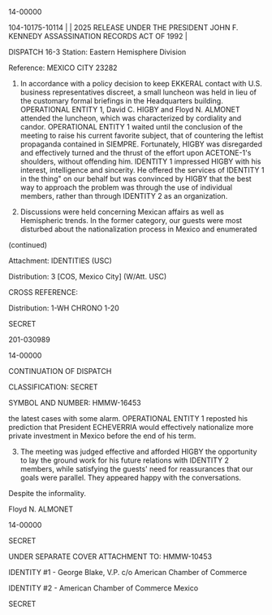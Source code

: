 14-00000

104-10175-10114 | | 2025 RELEASE UNDER THE PRESIDENT JOHN F. KENNEDY ASSASSINATION RECORDS ACT OF 1992 |

DISPATCH 16-3
Station: Eastern Hemisphere Division

Reference: MEXICO CITY 23282

1. In accordance with a policy decision to keep EKKERAL contact
with U.S. business representatives discreet, a small luncheon was held
in lieu of the customary formal briefings in the Headquarters building.
OPERATIONAL ENTITY 1, David C. HIGBY and Floyd N. ALMONET
attended the luncheon, which was characterized by cordiality and candor.
OPERATIONAL ENTITY 1 waited until the conclusion of the meeting to raise his
current favorite subject, that of countering the leftist propaganda
contained in SIEMPRE. Fortunately, HIGBY was disregarded and
effectively turned and the thrust of the effort upon ACETONE-1's
shoulders, without offending him. IDENTITY 1 impressed HIGBY with
his interest, intelligence and sincerity. He offered the services of
IDENTITY 1 in the thing" on our behalf but was convinced by HIGBY
that the best way to approach the problem was through the
use of individual members, rather than through IDENTITY 2 as an
organization.

2. Discussions were held concerning Mexican affairs as well as
Hemispheric trends. In the former category, our guests were most
disturbed about the nationalization process in Mexico and enumerated

(continued)

Attachment:
IDENTITIES (USC)

Distribution:
3 [COS, Mexico City] (W/Att. USC)

CROSS REFERENCE:

Distribution:
1-WH CHRONO
1-20

SECRET

201-030989

14-00000

CONTINUATION OF DISPATCH

CLASSIFICATION: SECRET

SYMBOL AND NUMBER: HMMW-16453

the latest cases with some alarm. OPERATIONAL ENTITY 1 reposted his prediction
that President ECHEVERRIA would effectively nationalize more private
investment in Mexico before the end of his term.

3. The meeting was judged effective and afforded HIGBY the
opportunity to lay the ground work for his future relations with
IDENTITY 2 members, while satisfying the guests' need for reassurances
that our goals were parallel. They appeared happy with the conversations.

Despite the informality.

Floyd N. ALMONET

14-00000

SECRET

UNDER SEPARATE COVER ATTACHMENT TO: HMMW-10453

IDENTITY #1 - George Blake, V.P. c/o American Chamber of
Commerce

IDENTITY #2 - American Chamber of Commerce Mexico

SECRET
